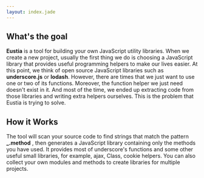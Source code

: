 ```yaml
---
layout: index.jade
---
```


## What's the goal

**Eustia** is a tool for building your own JavaScript utility libraries. When we create a new project, usually the first thing we do is choosing a JavaScript library that provides useful programming helpers to make our lives easier. At this point, we think of open source JavaScript libraries such as **underscore.js** or **lodash**. However, there are times that we just want to use one or two of its functions. Moreover, the function helper we just need doesn't exist in it. And most of the time, we ended up extracting code from those libraries and writing extra helpers ourselves. This is the problem that Eustia is trying to solve.

## How it Works

The tool will scan your source code to find strings that match the pattern **_.method** , then generates a JavaScript library containing only the methods you have used. It provides most of underscore's functions and some other useful small libraries, for example, ajax, Class, cookie helpers. You can also collect your own modules and methods to create libraries for multiple projects.

